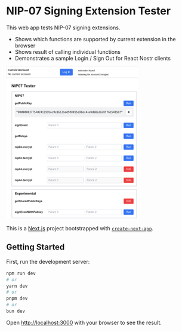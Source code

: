 # NIP-07 Signing Extension Tester

This web app tests NIP-07 signing extensions.

- Shows which functions are supported by current extension in the browser
- Shows result of calling individual functions
- Demonstrates a sample Login / Sign Out for React Nostr clients

<img src="./screenshot.png" alt="Screenshot of NIP07 Signing Extension Tester" width="70%" />

This is a [Next.js](https://nextjs.org) project bootstrapped with [`create-next-app`](https://nextjs.org/docs/app/api-reference/cli/create-next-app).

## Getting Started

First, run the development server:

```bash
npm run dev
# or
yarn dev
# or
pnpm dev
# or
bun dev
```

Open [http://localhost:3000](http://localhost:3000) with your browser to see the result.
